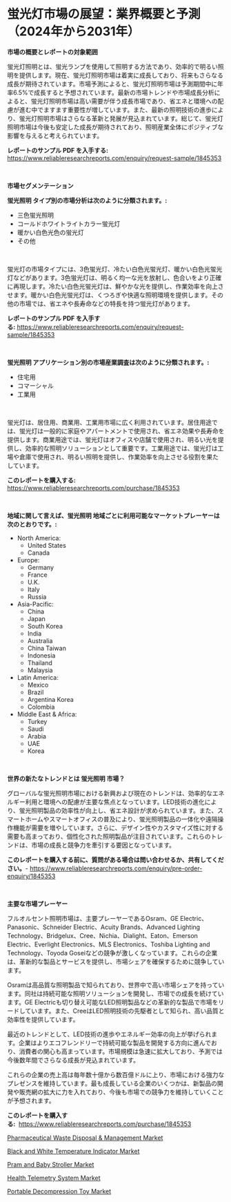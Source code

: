 <p><h1>蛍光灯市場の展望：業界概要と予測（2024年から2031年）</h1></p><p><strong>市場の概要とレポートの対象範囲</strong></p>
<p><p>蛍光灯照明とは、蛍光ランプを使用して照明する方法であり、効率的で明るい照明を提供します。現在、蛍光灯照明市場は着実に成長しており、将来もさらなる成長が期待されています。市場予測によると、蛍光灯照明市場は予測期間中に年率6.5%で成長すると予想されています。最新の市場トレンドや市場成長分析によると、蛍光灯照明市場は高い需要が伴う成長市場であり、省エネと環境への配慮が進む中でますます重要性が増しています。また、最新の照明技術の進歩により、蛍光灯照明市場はさらなる革新と発展が見込まれています。総じて、蛍光灯照明市場は今後も安定した成長が期待されており、照明産業全体にポジティブな影響を与えると考えられています。</p></p>
<p><strong>レポートのサンプル PDF を入手する:</strong> <a href="https://www.reliableresearchreports.com/enquiry/request-sample/1845353">https://www.reliableresearchreports.com/enquiry/request-sample/1845353</a></p>
<p>&nbsp;</p>
<p><strong>市場セグメンテーション</strong></p>
<p><strong>蛍光照明 タイプ別の市場分析は次のように分類されます。:</strong></p>
<p><ul><li>三色蛍光照明</li><li>コールドホワイトライトカラー蛍光灯</li><li>暖かい白色光色の蛍光灯</li><li>その他</li></ul></p>
<p>&nbsp;</p>
<p><p>蛍光灯の市場タイプには、3色蛍光灯、冷たい白色光蛍光灯、暖かい白色光蛍光灯などがあります。3色蛍光灯は、明るく均一な光を放射し、色合いをより正確に再現します。冷たい白色光蛍光灯は、鮮やかな光を提供し、作業効率を向上させます。暖かい白色光蛍光灯は、くつろぎや快適な照明環境を提供します。その他の市場では、省エネや長寿命などの特長を持つ蛍光灯があります。</p></p>
<p><strong>レポートのサンプル PDF を入手する:</strong>&nbsp;<a href="https://www.reliableresearchreports.com/enquiry/request-sample/1845353">https://www.reliableresearchreports.com/enquiry/request-sample/1845353</a></p>
<p>&nbsp;</p>
<p><strong> 蛍光照明 アプリケーション別の市場産業調査は次のように分類されます。:</strong></p>
<p><ul><li>住宅用</li><li>コマーシャル</li><li>工業用</li></ul></p>
<p>&nbsp;</p>
<p><p>蛍光灯は、居住用、商業用、工業用市場に広く利用されています。居住用途では、蛍光灯は一般的に家庭やアパートメントで使用され、省エネ効果や長寿命を提供します。商業用途では、蛍光灯はオフィスや店舗で使用され、明るい光を提供し、効率的な照明ソリューションとして重要です。工業用途では、蛍光灯は工場や倉庫で使用され、明るい照明を提供し、作業効率を向上させる役割を果たしています。</p></p>
<p><strong>このレポートを購入する:</strong>&nbsp; <a href="https://www.reliableresearchreports.com/purchase/1845353">https://www.reliableresearchreports.com/purchase/1845353</a></p>
<p>&nbsp;</p>
<p><strong>地域に関して言えば、蛍光照明 地域ごとに利用可能なマーケットプレーヤーは次のとおりです。:</strong></p>
<p><ul>
    <li>
        North America:
        <ul>
            <li>United States</li>
            <li>Canada</li>
        </ul>
    </li>
    <li>
        Europe:
        <ul>
            <li>Germany</li>
            <li>France</li>
            <li>U.K.</li>
            <li>Italy</li>
            <li>Russia</li>
        </ul>
    </li>
    <li>
        Asia-Pacific:
        <ul>
            <li>China</li>
            <li>Japan</li>
            <li>South Korea</li>
            <li>India</li>
            <li>Australia</li>
            <li>China Taiwan</li>
            <li>Indonesia</li>
            <li>Thailand</li>
            <li>Malaysia</li>
        </ul>
    </li>
    <li>
        Latin America:
        <ul>
            <li>Mexico</li>
            <li>Brazil</li>
            <li>Argentina Korea</li>
            <li>Colombia</li>
        </ul>
    </li>
    <li>
        Middle East & Africa:
        <ul>
            <li>Turkey</li>
            <li>Saudi</li>
            <li>Arabia</li>
            <li>UAE</li>
            <li>Korea</li>
        </ul>
    </li>
    </ul></p>
<p>&nbsp;</p>
<p><strong>世界の新たなトレンドとは 蛍光照明 市場？</strong></p>
<p><p>グローバルな蛍光照明市場における新興および現在のトレンドは、効率的なエネルギー利用と環境への配慮が主要な焦点となっています。LED技術の進化により、蛍光照明製品の効率性が向上し、省エネ設計が求められています。また、スマートホームやスマートオフィスの普及により、蛍光照明製品の一体化や遠隔操作機能が需要を増やしています。さらに、デザイン性やカスタマイズ性に対する需要も高まっており、個性化された照明製品が注目されています。これらのトレンドは、市場の成長と競争力を牽引する要因となっています。</p></p>
<p><strong>このレポートを購入する前に、質問がある場合は問い合わせるか、共有してください。</strong>- <a href="https://www.reliableresearchreports.com/enquiry/pre-order-enquiry/1845353">https://www.reliableresearchreports.com/enquiry/pre-order-enquiry/1845353</a></p>
<p>&nbsp;</p>
<p><strong>主要な市場プレーヤー</strong></p>
<p><p>フルオルセント照明市場は、主要プレーヤーであるOsram、GE Electric、Panasonic、Schneider Electric、Acuity Brands、Advanced Lighting Technology、Bridgelux、Cree、Nichia、Dialight、Eaton、Emerson Electric、Everlight Electronics、MLS Electronics、Toshiba Lighting and Technology、Toyoda Goseiなどの競争が激しくなっています。これらの企業は、革新的な製品とサービスを提供し、市場シェアを確保するために競争しています。</p><p>Osramは高品質な照明製品で知られており、世界中で高い市場シェアを持っています。同社は持続可能な照明ソリューションを開発し、市場での成長を続けています。GE Electricも切り替え可能なLED照明製品などの革新的な製品で市場をリードしています。また、CreeはLED照明技術の先駆者として知られ、高い品質と効率性を提供しています。</p><p>最近のトレンドとして、LED技術の進歩やエネルギー効率の向上が挙げられます。企業はよりエコフレンドリーで持続可能な製品を開発する方向に進んでおり、消費者の関心も高まっています。市場規模は急速に拡大しており、予測では今後数年間でさらなる成長が見込まれています。</p><p>これらの企業の売上高は毎年数十億から数百億ドルに上り、市場における強力なプレゼンスを維持しています。最も成長している企業のいくつかは、新製品の開発や販売網の拡大に力を入れており、今後も市場での競争力を維持していくことが予想されます。</p></p>
<p><strong>このレポートを購入する:</strong>&nbsp;&nbsp;<a href="https://www.reliableresearchreports.com/purchase/1845353">https://www.reliableresearchreports.com/purchase/1845353</a></p>
<p><p><a href="https://changeable-paste-463.notion.site/Pharmaceutical-Waste-Disposal-Management-Market-Size-Growth-and-Forecast-from-2024-2031-52df73af03c04668999340c2cd5a5e9e">Pharmaceutical Waste Disposal & Management Market</a></p><p><a href="https://github.com/juancolorado15/Market-Research-Report-List-1/blob/main/black-and-white-temperature-indicator-market.md">Black and White Temperature Indicator Market</a></p><p><a href="https://view.publitas.com/reportprime-1/pram-and-baby-stroller-market-offers-provide-insightful-data-for-the-time-period-from-2024-to-2031-and-also-provide-analysis-based-on-application-type-and-region/">Pram and Baby Stroller Market</a></p><p><a href="https://fuschia-pecorino-a6d.notion.site/Health-Telemetry-System-Market-Size-Focuses-on-Market-Dynamics-In-Depth-Analysis-and-Future-Project-1d79024da2d1498bbdc105ee26edc906">Health Telemetry System Market</a></p><p><a href="https://github.com/dx0328/Market-Research-Report-List-1/blob/main/portable-decompression-toy-market.md">Portable Decompression Toy Market</a></p></p>